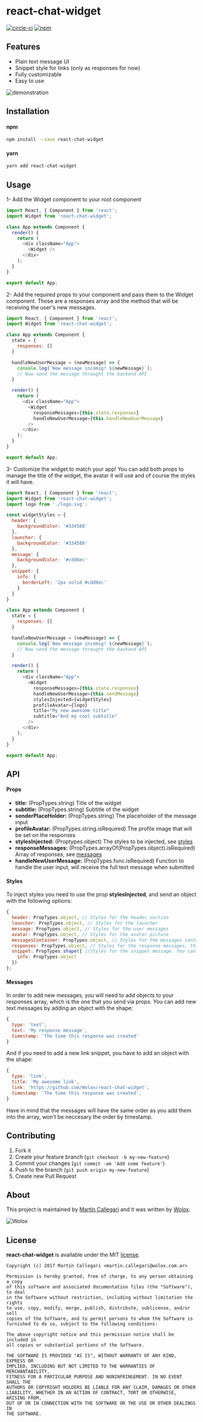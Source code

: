 # react-chat-widget
[![circle-ci](https://img.shields.io/circleci/project/github/Wolox/react-chat-widget.svg)](https://circleci.com/gh/Wolox/react-chat-widget)
[![npm](https://img.shields.io/npm/v/react-chat-widget.svg)](https://www.npmjs.com/package/react-chat-widget)
## Features

- Plain text message UI
- Snippet style for links (only as responses for now)
- Fully customizable
- Easy to use

![demonstration](./assets/chat-demonstration.gif)

## Installation

#### npm
```bash
npm install --save react-chat-widget
```

#### yarn
```bash
yarn add react-chat-widget
```

## Usage

1- Add the Widget component to your root component

```js
import React, { Component } from 'react';
import Widget from 'react-chat-widget';

class App extends Component {
  render() {
    return (
      <div className="App">
        <Widget />
      </div>
    );
  }
}

export default App;
```

2- Add the required props to your component and pass them to the Widget component. Those are a responses array and the method that will be receiving the user's new messages.

```js
import React, { Component } from 'react';
import Widget from 'react-chat-widget';

class App extends Component {
  state = {
    responses: []
  }

  handleNewUserMessage = (newMessage) => {
    console.log(`New message incomig! ${newMessage}`);
    // Now send the message throught the backend API
  }

  render() {
    return (
      <div className="App">
        <Widget
          responseMessages={this.state.responses}
          handleNewUserMessage={this.handleNewUserMessage}
        />
      </div>
    );
  }
}

export default App;
```

3- Customize the widget to match your app! You can add both props to manage the title of the widget, the avatar it will use and of course the styles it will have.

```js
import React, { Component } from 'react';
import Widget from 'react-chat-widget';
import logo from './logo.svg';

const widgetStyles = {
  header: {
    backgroundColor: '#334588'
  },
  launcher: {
    backgroundColor: '#334588'
  },
  message: {
    backgroundColor: '#cdd8ec'
  },
  snippet: {
    info: {
      borderLeft: '2px solid #cdd8ec'
    }
  }
}

class App extends Component {
  state = {
    responses: []
  }

  handleNewUserMessage = (newMessage) => {
    console.log(`New message incomig! ${newMessage}`);
    // Now send the message throught the backend API
  }

  render() {
    return (
      <div className="App">
        <Widget
          responseMessages={this.state.responses}
          handleNewUserMessage={this.sendMessage}
          stylesInjected={widgetStyles}
          profileAvatar={logo}
          title="My new awesome title"
          subtitle="And my cool subtitle"
        />
      </div>
    );
  } 
}

export default App;
```

## API

#### Props

- **title:** (PropTypes.string) Title of the widget
- **subtitle:** (PropTypes.string) Subtitle of the widget
- **senderPlaceHolder:** (PropTypes.string) The placeholder of the message input
- **profileAvatar:** (PropTypes.string.isRequired) The profile image that will be set on the responses
- **stylesInjected:** (Proptypes.object) The styles to be injected, see [styles](#styles)
- **responseMessages:** (PropTypes.arrayOf(PropTypes.object).isRequired) Array of responses, see [messages](#messages)
- **handleNewUserMessage:** (PropTypes.func.isRequired) Function to handle the user input, will receive the full text message when submitted

#### Styles

To inject styles you need to use the prop **stylesInjected**, and send an object with the following options:

```js
{
  header: PropTypes.object, // Styles for the header section
  launcher: PropTypes.object, // Styles for the launcher
  message: PropTypes.object, // Styles for the user messages
  avatar: PropTypes.object, // Styles for the avatar picture
  messagesContainer: PropTypes.object, // Styles for the messages container - where you can see the messages
  responses: PropTypes.object, // Styles for the response messages, this will also affect the snippets
  snippet: PropTypes.shape({ //Styles for the snippet message. You can only change the styles of the info section (where the actual link is)
    info: PropTypes.object 
  })
};
```

#### Messages

In order to add new messages, you will need to add objects to your responses array, which is the one that you send via props. You can add new  text messages by adding an object with the shape:

```js
{
  type: 'text',
  text: 'My response message',
  timestamp: 'The time this response was created'
}
```

And if you need to add a new link snippet, you have to add an object with the shape:

```js
{
  type: 'link',
  title: 'My awesome link',
  link: 'https://github.com/Wolox/react-chat-widget',
  timestamp: 'The time this response was created',
}
```

Have in mind that the messages will have the same order as you add them into the array, won't be neccesary the order by timestamp.

## Contributing

1. Fork it
2. Create your feature branch (`git checkout -b my-new-feature`)
3. Commit your changes (`git commit -am 'Add some feature'`)
4. Push to the branch (`git push origin my-new-feature`)
5. Create new Pull Request

## About

This project is maintained by [Martín Callegari](https://github.com/mcallegari10) and it was written by [Wolox](http://www.wolox.com.ar).

![Wolox](https://raw.githubusercontent.com/Wolox/press-kit/master/logos/logo_banner.png)

## License

**react-chat-widget** is available under the MIT [license](LICENSE).

    Copyright (c) 2017 Martín Callegari <martin.callegari@wolox.com.ar>

    Permission is hereby granted, free of charge, to any person obtaining a copy
    of this software and associated documentation files (the "Software"), to deal
    in the Software without restriction, including without limitation the rights
    to use, copy, modify, merge, publish, distribute, sublicense, and/or sell
    copies of the Software, and to permit persons to whom the Software is
    furnished to do so, subject to the following conditions:

    The above copyright notice and this permission notice shall be included in
    all copies or substantial portions of the Software.

    THE SOFTWARE IS PROVIDED "AS IS", WITHOUT WARRANTY OF ANY KIND, EXPRESS OR
    IMPLIED, INCLUDING BUT NOT LIMITED TO THE WARRANTIES OF MERCHANTABILITY,
    FITNESS FOR A PARTICULAR PURPOSE AND NONINFRINGEMENT. IN NO EVENT SHALL THE
    AUTHORS OR COPYRIGHT HOLDERS BE LIABLE FOR ANY CLAIM, DAMAGES OR OTHER
    LIABILITY, WHETHER IN AN ACTION OF CONTRACT, TORT OR OTHERWISE, ARISING FROM,
    OUT OF OR IN CONNECTION WITH THE SOFTWARE OR THE USE OR OTHER DEALINGS IN
    THE SOFTWARE.